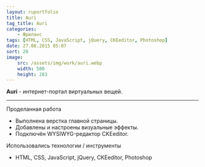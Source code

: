 ```yaml
---
layout: ruportfolio
title: Auri
tag_title: Auri
categories:
    - Фриланс
tags: [HTML, CSS, JavaScript, jQuery, CKEeditor, Photoshop]
date: 27.08.2015 05:07
sort: 28
image: 
    src: /assets/img/work/auri.webp 
    width: 500
    height: 283
---
```


**Auri** - интернет-портал виртуальных вещей.

---

Проделанная работа

* Выполнена верстка главной страницы.
* Добавлены и настроены визуальные эффекты.
* Подключён WYSIWYG-редактор CKEeditor.

Использовались технологии / инструменты

* HTML, CSS, JavaScript, jQuery, CKEeditor, Photoshop
